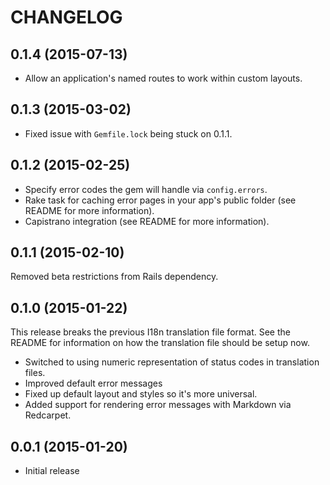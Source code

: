# CHANGELOG

## 0.1.4 (2015-07-13)

* Allow an application's named routes to work within custom layouts.

## 0.1.3 (2015-03-02)

* Fixed issue with `Gemfile.lock` being stuck on 0.1.1.

## 0.1.2 (2015-02-25)

* Specify error codes the gem will handle via `config.errors`.
* Rake task for caching error pages in your app's public folder (see README for more information).
* Capistrano integration (see README for more information).

## 0.1.1 (2015-02-10)

Removed beta restrictions from Rails dependency.

## 0.1.0 (2015-01-22)

This release breaks the previous I18n translation file format. See the README for information on how the translation file should be setup now.

* Switched to using numeric representation of status codes in translation files.
* Improved default error messages
* Fixed up default layout and styles so it's more universal.
* Added support for rendering error messages with Markdown via Redcarpet.

## 0.0.1 (2015-01-20)

* Initial release
